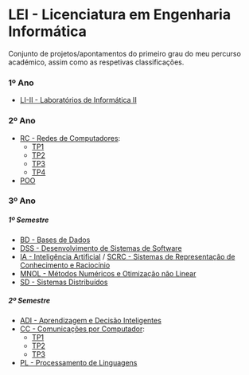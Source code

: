 # LEI - Licenciatura em Engenharia Informática

Conjunto de projetos/apontamentos do primeiro grau do meu percurso académico, assim como as respetivas classificações.

### 1º Ano
 - [LI-II - Laboratórios de Informática II](https://github.com/AITK42/LEI/tree/main/2o%20Ano/LI-II)

### 2º Ano
 - [RC - Redes de Computadores](https://github.com/AITK42/LEI/tree/main/2o%20Ano/RC):
   - [TP1](https://github.com/AITK42/LEI/tree/main/2o%20Ano/RC/TP1)
   - [TP2](https://github.com/AITK42/LEI/tree/main/2o%20Ano/RC/TP2)
   - [TP3](https://github.com/AITK42/LEI/tree/main/2o%20Ano/RC/TP3)
   - [TP4](https://github.com/AITK42/LEI/tree/main/2o%20Ano/RC/TP4)
 - [POO](https://github.com/AITK42/LEI/tree/main/2o%20Ano/POO)

### 3º Ano
  ##### 1º Semestre

 - [BD - Bases de Dados](https://github.com/AITK42/LEI/tree/main/3o%20Ano/BD)
 - [DSS - Desenvolvimento de Sistemas de Software](https://github.com/AITK42/LEI/tree/main/3o%20Ano/DSS)
 - [IA - Inteligência Artificial](https://github.com/AITK42/LEI/tree/main/3o%20Ano/IA) / [SCRC - Sistemas de Representação de Conhecimento e Raciocínio](https://github.com/AITK42/LEI/tree/main/3o%20Ano/SRCR)
 - [MNOL - Métodos Numéricos e Otimização não Linear](https://github.com/AITK42/LEI/tree/main/3o%20Ano/MNOL)
 - [SD - Sistemas Distribuídos](https://github.com/AITK42/LEI/tree/main/3o%20Ano/SD)

  ##### 2º Semestre
 - [ADI - Aprendizagem e Decisão Inteligentes](https://github.com/AITK42/LEI/tree/main/3o%20Ano/ADI)
 - [CC - Comunicações por Computador](https://github.com/AITK42/LEI/tree/main/3o%20Ano/CC):
   - [TP1](https://github.com/AITK42/LEI/tree/main/3o%20Ano/CC/TP1)
   - [TP2](https://github.com/AITK42/LEI/tree/main/3o%20Ano/CC/TP2)
   - [TP3](https://github.com/AITK42/LEI/tree/main/3o%20Ano/CC/TP3)
 - [PL - Processamento de Linguagens](https://github.com/AITK42/LEI/tree/main/3o%20Ano/PL)
 
      
